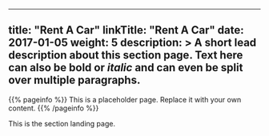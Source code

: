 
---
title: "Rent A Car"
linkTitle: "Rent A Car"
date: 2017-01-05
weight: 5
description: >
  A short lead description about this section page. Text here can also be **bold** or _italic_ and can even be split over multiple paragraphs.
---

{{% pageinfo %}}
This is a placeholder page. Replace it with your own content.
{{% /pageinfo %}}


This is the section landing page.

